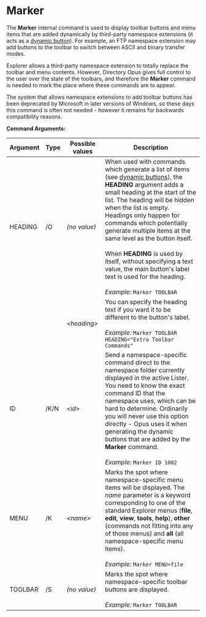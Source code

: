 # Marker

The **Marker** internal command is used to display toolbar buttons and menu items that are added dynamically by third-party namespace extensions (it acts as a [dynamic button](/Manual/customize/creating_your_own_buttons/editing_the_toolbar/dynamic_buttons/README.md)). For example, an FTP namespace extension may add buttons to the toolbar to switch between ASCII and binary transfer modes.

Explorer allows a third-party namespace extension to totally replace the toolbar and menu contents. However, Directory Opus gives full control to the user over the state of the toolbars, and therefore the **Marker** command is needed to mark the place where these commands are to appear.

The system that allows namespace extensions to add toolbar buttons has been deprecated by Microsoft in later versions of Windows, so these days this command is often not needed - however it remains for backwards compatibility reasons.

**Command Arguments:** 

| Argument | Type | Possible values | Description |
| --- | --- | --- | --- |
| HEADING | /O | *(no value)* | When used with commands which generate a list of items (see [dynamic buttons](/Manual/customize/creating_your_own_buttons/editing_the_toolbar/dynamic_buttons/README.md)), the **HEADING** argument adds a small heading at the start of the list. The heading will be hidden when the list is empty. Headings only happen for commands which potentially generate multiple items at the same level as the button itself.<br /><br />When **HEADING** is used by itself, without specifying a text value, the main button's label text is used for the heading.<br /><br />*Example:* `Marker TOOLBAR` |
|  |  | *\<heading\>* | You can specify the heading text if you want it to be different to the button's label.<br /><br />*Example:* `Marker TOOLBAR HEADING="Extra Toolbar Commands"` |
| ID | /K/N | *\<id\>* | Send a namespace-specific command direct to the namespace folder currently displayed in the active Lister. You need to know the exact command ID that the namespace uses, which can be hard to determine. Ordinarily you will never use this option directly - Opus uses it when generating the dynamic buttons that are added by the **Marker** command.<br /><br />*Example:* `Marker ID 1002` |
| MENU | /K | *\<name\>* | Marks the spot where namespace-specific menu items will be displayed. The *name* parameter is a keyword corresponding to one of the standard Explorer menus (**file**, **edit**, **view**, **tools**, **help**), **other** (commands not fitting into any of those menus) and **all** (all namespace-specific menu items).<br /><br />*Example:* `Marker MENU=file` |
| TOOLBAR | /S | *(no value)* | Marks the spot where namespace-specific toolbar buttons are displayed.<br /><br />*Example:* `Marker TOOLBAR` |

